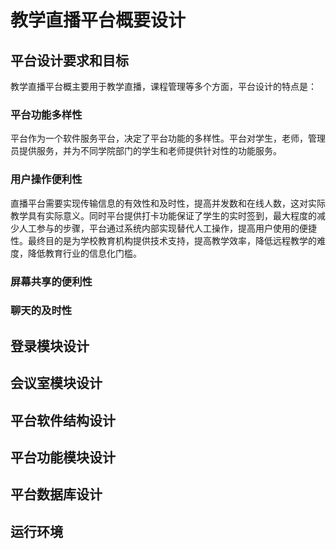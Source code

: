 <!--
 * @Time             : 2021-11-05 21:27:22
 * @Author           : Albert Wang
 * @Email            : shadowofgost@outlook.com
 * @Software         : Vscode
 * @FilePath         : /LiveStream/Api/概要设计文档.md
 * @Copyright Notice : Copyright 2021 Albert Wang 王子睿, All Rights Reserved.
 * Copyright 2021 Albert Wang 王子睿, All Rights Reserved.
 * @Description      :
 * @LastTime         : 2021-11-06 02:22:27
 * @LastAuthor       : Albert Wang
-->
# 教学直播平台概要设计
## 平台设计要求和目标

教学直播平台概主要用于教学直播，课程管理等多个方面，平台设计的特点是：
### 平台功能多样性
平台作为一个软件服务平台，决定了平台功能的多样性。平台对学生，老师，管理员提供服务，并为不同学院部门的学生和老师提供针对性的功能服务。
### 用户操作便利性
直播平台需要实现传输信息的有效性和及时性，提高并发数和在线人数，这对实际教学具有实际意义。同时平台提供打卡功能保证了学生的实时签到，最大程度的减少人工参与的步骤，平台通过系统内部实现替代人工操作，提高用户使用的便捷性。最终目的是为学校教育机构提供技术支持，提高教学效率，降低远程教学的难度，降低教育行业的信息化门槛。
### 屏幕共享的便利性



### 聊天的及时性




## 登录模块设计
## 会议室模块设计
## 平台软件结构设计
## 平台功能模块设计
## 平台数据库设计
## 运行环境
